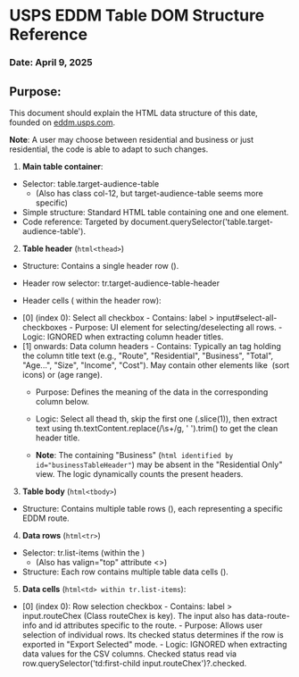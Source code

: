 # USPS EDDM Table DOM Structure Reference
### Date: April 9, 2025

## Purpose:
This document should explain the HTML data structure of this date, founded on [eddm.usps.com](https://eddm.usps.com).

**Note**: A user may choose between residential and business or just residential, the code is able to adapt to such changes.

1. **Main table container**:
- Selector: table.target-audience-table
  - (Also has class col-12, but target-audience-table seems more specific)
- Simple structure: Standard HTML table containing one <thead> and one <tbody> element.
- Code reference: Targeted by document.querySelector('table.target-audience-table').
2. **Table header** (```html<thead>```)
- Structure: Contains a single header row (<tr>).
- Header row selector: tr.target-audience-table-header
- Header cells (<th> within the header row):
- <th>[0] (index 0): Select all checkbox
  - Contains: label > input#select-all-checkboxes
  - Purpose: UI element for selecting/deselecting all rows.
  - Logic: IGNORED when extracting column header titles.
- <th>[1] onwards: Data column headers
  - Contains: Typically an <a> tag holding the column title text (e.g., "Route", "Residential", "Business", "Total", "Age...", "Size", "Income", "Cost"). May contain other elements like <img> (sort icons) or <span> (age range).

  - Purpose: Defines the meaning of the data in the corresponding column below.

  - Logic: Select all thead th, skip the first one (.slice(1)), then extract text using th.textContent.replace(/\s+/g, ' ').trim() to get the clean header title.

  - **Note**: The <th> containing "Business" (```html identified by id="businessTableHeader"```) may be absent in the "Residential Only" view. The logic dynamically counts the present headers.

3. **Table body** (```html<tbody>```)
- Structure: Contains multiple table rows (<tr>), each representing a specific EDDM route.
4. **Data rows** (```html<tr>```)
- Selector: tr.list-items (within the <tbody>)
  - (Also has valign="top" attribute <<SOME WILL BE EMPTY>>)
- Structure: Each row contains multiple table data cells (<td>).
5. **Data cells**  (```html<td> within tr.list-items```):
- <td>[0] (index 0): Row selection checkbox
  - Contains: label > input.routeChex (Class routeChex is key). The input also has data-route-info and id attributes specific to the route.
  - Purpose: Allows user selection of individual rows. Its checked status determines if the row is exported in "Export Selected" mode.
  - Logic: IGNORED when extracting data values for the CSV columns. Checked status read via row.querySelector('td:first-child input.routeChex')?.checked.
